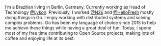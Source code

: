 I’m a Brazilian living in Berlin, Germany. Currently working as Head of Technology [@Lykon](https://lykon.de). Previously, I worked [@N26](https://n26.com) and [@HelloFresh](https://hellofresh.de) mostly doing things in Go.
I enjoy working with distributed systems and solving complex problems. Go has been my language of choice since 2015 to help me achieve these things while having a great deal of fun. Today, I spend most of my free time contributing to Open Source projects, making lots of coffee and enjoying life at its best.
